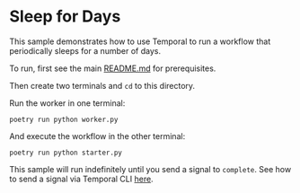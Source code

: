 # Sleep for Days

This sample demonstrates how to use Temporal to run a workflow that periodically sleeps for a number of days.

To run, first see the main [README.md](../../README.md) for prerequisites.

Then create two terminals and `cd` to this directory.

Run the worker in one terminal:

    poetry run python worker.py

And execute the workflow in the other terminal:

    poetry run python starter.py

This sample will run indefinitely until you send a signal to `complete`. See how to send a signal via Temporal CLI [here](https://docs.temporal.io/cli/workflow#signal).

